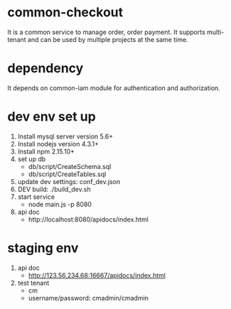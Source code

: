 # common-checkout
It is a common service to manage order, order payment.  It supports multi-tenant and can be used by multiple projects at the same time.
# dependency
It depends on common-iam module for authentication and authorization.
# dev env set up
1. Install mysql server version 5.6+
2. Install nodejs version 4.3.1+
3. Install npm 2.15.10+
4. set up db
    * db/script/CreateSchema.sql
    * db/script/CreateTables.sql
5. update dev settings: conf_dev.json
6. DEV build: ./build_dev.sh
7. start service
    * node main.js -p 8080
8. api doc
    * http://localhost:8080/apidocs/index.html

# staging env
1. api doc
    * http://123.56.234.68:16667/apidocs/index.html
2. test tenant
    * cm
    * username/password: cmadmin/cmadmin
